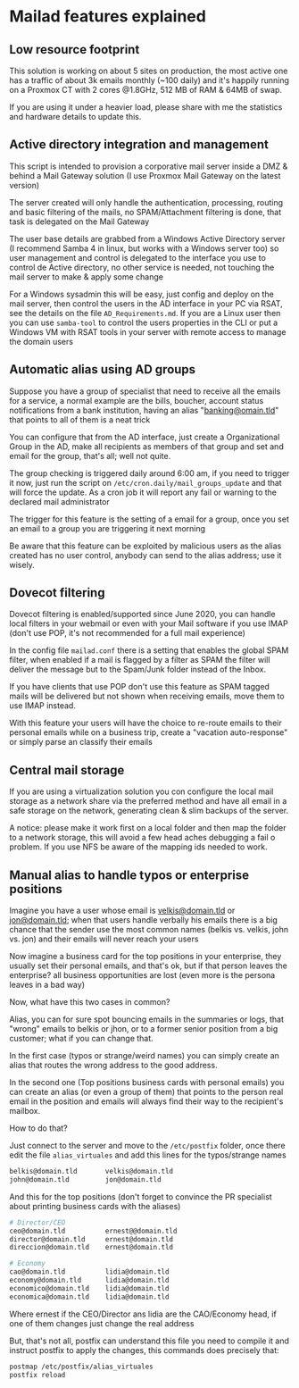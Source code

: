 # Mailad features explained

## Low resource footprint

This solution is working on about 5 sites on production, the most active one has a traffic of about 3k emails monthly (~100 daily) and it's happily running on a Proxmox CT with 2 cores @1.8GHz, 512 MB of RAM & 64MB of swap.

If you are using it under a heavier load, please share with me the statistics and hardware details to update this.

## Active directory integration and management

This script is intended to provision a corporative mail server inside a DMZ & behind a Mail Gateway solution (I use Proxmox Mail Gateway on the latest version)

The server created will only handle the authentication, processing, routing and basic filtering of the mails, no SPAM/Attachment filtering is done, that task is delegated on the Mail Gateway

The user base details are grabbed from a Windows Active Directory server (I recommend Samba 4 in linux, but works with a Windows server too) so user management and control is delegated to the interface you use to control de Active directory, no other service is needed, not touching the mail server to make & apply some change

For a Windows sysadmin this will be easy, just config and deploy on the mail server, then control the users in the AD interface in your PC via RSAT, see the details on the file `AD_Requirements.md`. If you are a Linux user then you can use `samba-tool` to control the users properties in the CLI or put a Windows VM with RSAT tools in your server with remote access to manage the domain users 

## Automatic alias using AD groups

Suppose you have a group of specialist that need to receive all the emails for a service, a normal example are the bills, boucher, account status notifications from a bank institution, having an alias "banking@omain.tld" that points to all of them is a neat trick

You can configure that from the AD interface, just create a Organizational Group in the AD, make all recipients as members of that group and set and email for the group, that's all; well not quite.

The group checking is triggered daily around 6:00 am, if you need to trigger it now, just run the script on `/etc/cron.daily/mail_groups_update` and that will force the update. As a cron job it will report any fail or warning to the declared mail administrator

The trigger for this feature is the setting of a email for a group, once you set an email to a group you are triggering it next morning

Be aware that this feature can be exploited by malicious users as the alias created has no user control, anybody can send to the alias address; use it wisely.

## Dovecot filtering

Dovecot filtering is enabled/supported since June 2020, you can handle local filters in your webmail or even with your Mail software if you use IMAP (don't use POP, it's not recommended for a full mail experience)

In the config file `mailad.conf` there is a setting that enables the global SPAM filter, when enabled if a mail is flagged by a filter as SPAM the filter will deliver the message but to the Spam/Junk folder instead of the Inbox.

If you have clients that use POP don't use this feature as SPAM tagged mails will be delivered but not shown when receiving emails, move them to use IMAP instead.

With this feature your users will have the choice to re-route emails to their personal emails while on a business trip, create a "vacation auto-response" or simply parse an classify their emails

## Central mail storage

If you are using a virtualization solution you con configure the local mail storage as a network share via the preferred method and have all email in a safe storage on the network, generating clean & slim backups of the server.

A notice: please make it work first on a local folder and then map the folder to a network storage, this will avoid a few head aches debugging a fail o problem. If you use NFS be aware of the mapping ids needed to work.

## Manual alias to handle typos or enterprise positions

Imagine you have a user whose email is velkis@domain.tld or jon@domain.tld; when that users handle verbally his emails there is a big chance that the sender use the most common names (belkis vs. velkis, john vs. jon) and their emails will never reach your users

Now imagine a business card for the top positions in your enterprise, they usually set their personal emails, and that's ok, but if that person leaves the enterprise? all business opportunities are lost (even more is the persona leaves in a bad way)

Now, what have this two cases in common?

Alias, you can for sure spot bouncing emails in the summaries or logs, that "wrong" emails to belkis or jhon, or to a former senior position from a big customer; what if you can change that.

In the first case (typos or strange/weird names) you can simply create an alias that routes the wrong address to the good address.

In the second one (Top positions business cards with personal emails) you can create an alias (or even a group of them) that points to the person real email in the position and emails will always find their way to the recipient's mailbox.

How to do that?

Just connect to the server and move to the `/etc/postfix` folder, once there edit the file `alias_virtuales` and add this lines for the typos/strange names

``` sh
belkis@domain.tld       velkis@domain.tld
john@domain.tld         jon@domain.tld
```

And this for the top positions (don't forget to convince the PR specialist about printing business cards with the aliases)

``` sh
# Director/CEO
ceo@domain.tld          ernest@@domain.tld
director@domain.tld     ernest@domain.tld
direccion@domain.tld    ernest@domain.tld

# Economy
cao@domain.tld          lidia@domain.tld
economy@domain.tld      lidia@domain.tld
economico@domain.tld    lidia@domain.tld
economica@domain.tld    lidia@domain.tld
```

Where ernest if the CEO/Director ans lidia are the CAO/Economy head, if one of them changes just change the real address

But, that's not all, postfix can understand this file you need to compile it and instruct postfix to apply the changes, this commands does precisely that:

```sh
postmap /etc/postfix/alias_virtuales
postfix reload
```
